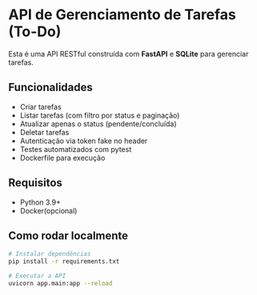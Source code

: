 # API de Gerenciamento de Tarefas (To-Do)

Esta é uma API RESTful construída com **FastAPI** e **SQLite** para gerenciar tarefas.

## Funcionalidades

- Criar tarefas
- Listar tarefas (com filtro por status e paginação)
- Atualizar apenas o status (pendente/concluída)
- Deletar tarefas
- Autenticação via token fake no header
- Testes automatizados com pytest
- Dockerfile para execução

## Requisitos

- Python 3.9+
- Docker(opcional)


## Como rodar localmente

```bash
# Instalar dependências
pip install -r requirements.txt

# Executar a API
uvicorn app.main:app --reload
